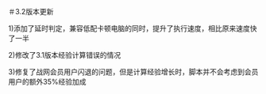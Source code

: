 ＃3.2版本更新

1)添加了延时判定，兼容低配卡顿电脑的同时，提升了执行速度，相比原来速度快了一半

2)修改了3.1版本经验计算错误的情况

3)修复了战网会员用户闪退的问题，但是计算经验增长时，脚本并不会考虑到会员用户的额外35%经验加成
